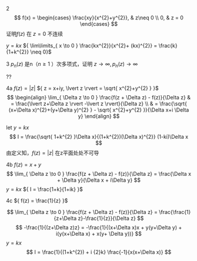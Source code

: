

2 $$
f(x) = \begin{cases}
\frac{xy}{x^{2}+y^{2}}, &  z\neq 0  \\
0, & z = 0
\end{cases}
$$
证明${ f(z) }$  在 ${ z = 0 }$ 不连续

${ y = kx }$ 
${ \lim\limits_{ x \to 0 } \frac{kx^{2}}{x^{2}+  (kx)^{2}} = \frac{k}{1+k^{2}} \neq 0}$ 


3 ${ p_{n}(z) }$  是n（${ n\geq 1 }$ ）次多项式，证明 ${ z\to \infty, p_{n}(z) \to \infty }$ 

??

4a ${ f(z) = \lvert z \rvert }$ 
${ z = x+iy, \lvert z \rvert = \sqrt{ x^{2}+y^{2} } }$ 
$$
\begin{align}
\lim_{ \Delta z \to 0 } \frac{f(z + \Delta z) - f(z)}{\Delta z} 
 & = \frac{\lvert z+\Delta z \rvert -\lvert z \rvert}{\Delta z}  \\
  & = \frac{\sqrt{ (x+\Delta x)^{2}+(y+\Delta y)^{2} } - \sqrt{ x^{2}+y^{2} }}{\Delta x+i \Delta y}
\end{align}
$$

let ${ y = kx }$ 
$$
I = \frac{\sqrt{ 1+k^{2} }\Delta x}{(1+k^{2})(\Delta x)^{2}} (1-ki)\Delta x
$$
由定义知，${ f(z) = \lvert z \rvert }$ 在z平面处处不可导

4b ${ f(z) = x+y }$ 
$$
\lim_{ \Delta z \to 0 } \frac{f(z + \Delta z) - f(z)}{\Delta z}  = \frac{\Delta x + \Delta y}{\Delta x + i\Delta y}
$$
${ y = kx }$ ${ I = \frac{1+k}{1+ik} }$ 

4c ${ f(z) = \frac{1}{z} }$ 

$$
\lim_{ \Delta z \to 0 } \frac{f(z + \Delta z) - f(z)}{\Delta z}  = \frac{\frac{1}{z+\Delta z}-\frac{1}{z}}{\Delta z}
$$
$$
-\frac{1}{(z+\Delta z)z} = -\frac{1}{(x+\Delta x)x + y(y+\Delta y) + i(y(x+\Delta x) + x(y+ \Delta y))}
$$
${ y = kx }$ 
$$
I = \frac{1}{(1+k^{2}) + i {2}k} \frac{-1}{x(x+\Delta x)}
$$


